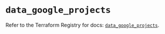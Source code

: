 # `data_google_projects`

Refer to the Terraform Registry for docs: [`data_google_projects`](https://registry.terraform.io/providers/hashicorp/google/6.42.0/docs/data-sources/projects).
